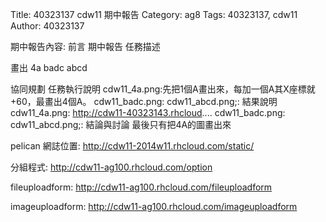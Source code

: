 Title: 40323137 cdw11 期中報告
Category: ag8
Tags: 40323137, cdw11
Author: 40323137

<!-- PELICAN_END_SUMMARY -->
期中報告內容:
前言
期中報告
任務描述

畫出
4a
badc
abcd

協同規劃
任務執行說明
cdw11_4a.png:先把1個A畫出來，每加一個A其X座標就+60，最畫出4個A。
cdw11_badc.png:
cdw11_abcd.png;:
結果說明
cdw11_4a.png: http://cdw11-40323143.rhcloud....
cdw11_badc.png:
cdw11_abcd.png;:
結論與討論
最後只有把4A的圖畫出來


pelican 網誌位置: <a href="http://cdw11-2014w11.rhcloud.com/static/">http://cdw11-2014w11.rhcloud.com/static/</a>

分組程式: <a href="http://cdw11-ag100.rhcloud.com/option">http://cdw11-ag100.rhcloud.com/option</a>

fileuploadform: <a href="http://cdw11-ag100.rhcloud.com/fileuploadform">http://cdw11-ag100.rhcloud.com/fileuploadform</a>

imageuploadform: <a href="http://cdw11-ag100.rhcloud.com/imageuploadform">http://cdw11-ag100.rhcloud.com/imageuploadform</a>

